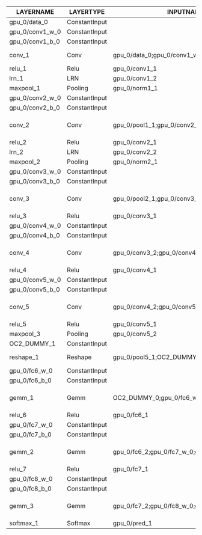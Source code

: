 |    LAYERNAME    |   LAYERTYPE   |                  INPUTNAMES                   |   OUTPUTNAMES   |             INPUTSHAPES             |   OUTPUTSHAPES   |
|-----------------|---------------|-----------------------------------------------|-----------------|-------------------------------------|------------------|
| gpu_0/data_0    | ConstantInput |                                               |                 | [[1,3,224,224]]                     | [[1,3,224,224]]  |
| gpu_0/conv1_w_0 | ConstantInput |                                               |                 | [[96,3,7,7]]                        | [[96,3,7,7]]     |
| gpu_0/conv1_b_0 | ConstantInput |                                               |                 | [[96]]                              | [[96]]           |
| conv_1          | Conv          | gpu_0/data_0;gpu_0/conv1_w_0;gpu_0/conv1_b_0  | gpu_0/conv1_1   | [[1,3,224,224],[96,3,7,7],[96]]     | [[1,96,109,109]] |
| relu_1          | Relu          | gpu_0/conv1_1                                 | gpu_0/conv1_2   | [[1,96,109,109]]                    | [[1,96,109,109]] |
| lrn_1           | LRN           | gpu_0/conv1_2                                 | gpu_0/norm1_1   | [[1,96,109,109]]                    | [[1,96,109,109]] |
| maxpool_1       | Pooling       | gpu_0/norm1_1                                 | gpu_0/pool1_1   | [[1,96,109,109]]                    | [[1,96,54,54]]   |
| gpu_0/conv2_w_0 | ConstantInput |                                               |                 | [[256,96,5,5]]                      | [[256,96,5,5]]   |
| gpu_0/conv2_b_0 | ConstantInput |                                               |                 | [[256]]                             | [[256]]          |
| conv_2          | Conv          | gpu_0/pool1_1;gpu_0/conv2_w_0;gpu_0/conv2_b_0 | gpu_0/conv2_1   | [[1,96,54,54],[256,96,5,5],[256]]   | [[1,256,25,25]]  |
| relu_2          | Relu          | gpu_0/conv2_1                                 | gpu_0/conv2_2   | [[1,256,25,25]]                     | [[1,256,25,25]]  |
| lrn_2           | LRN           | gpu_0/conv2_2                                 | gpu_0/norm2_1   | [[1,256,25,25]]                     | [[1,256,25,25]]  |
| maxpool_2       | Pooling       | gpu_0/norm2_1                                 | gpu_0/pool2_1   | [[1,256,25,25]]                     | [[1,256,12,12]]  |
| gpu_0/conv3_w_0 | ConstantInput |                                               |                 | [[512,256,3,3]]                     | [[512,256,3,3]]  |
| gpu_0/conv3_b_0 | ConstantInput |                                               |                 | [[512]]                             | [[512]]          |
| conv_3          | Conv          | gpu_0/pool2_1;gpu_0/conv3_w_0;gpu_0/conv3_b_0 | gpu_0/conv3_1   | [[1,256,12,12],[512,256,3,3],[512]] | [[1,512,12,12]]  |
| relu_3          | Relu          | gpu_0/conv3_1                                 | gpu_0/conv3_2   | [[1,512,12,12]]                     | [[1,512,12,12]]  |
| gpu_0/conv4_w_0 | ConstantInput |                                               |                 | [[512,512,3,3]]                     | [[512,512,3,3]]  |
| gpu_0/conv4_b_0 | ConstantInput |                                               |                 | [[512]]                             | [[512]]          |
| conv_4          | Conv          | gpu_0/conv3_2;gpu_0/conv4_w_0;gpu_0/conv4_b_0 | gpu_0/conv4_1   | [[1,512,12,12],[512,512,3,3],[512]] | [[1,512,12,12]]  |
| relu_4          | Relu          | gpu_0/conv4_1                                 | gpu_0/conv4_2   | [[1,512,12,12]]                     | [[1,512,12,12]]  |
| gpu_0/conv5_w_0 | ConstantInput |                                               |                 | [[512,512,3,3]]                     | [[512,512,3,3]]  |
| gpu_0/conv5_b_0 | ConstantInput |                                               |                 | [[512]]                             | [[512]]          |
| conv_5          | Conv          | gpu_0/conv4_2;gpu_0/conv5_w_0;gpu_0/conv5_b_0 | gpu_0/conv5_1   | [[1,512,12,12],[512,512,3,3],[512]] | [[1,512,12,12]]  |
| relu_5          | Relu          | gpu_0/conv5_1                                 | gpu_0/conv5_2   | [[1,512,12,12]]                     | [[1,512,12,12]]  |
| maxpool_3       | Pooling       | gpu_0/conv5_2                                 | gpu_0/pool5_1   | [[1,512,12,12]]                     | [[1,512,6,6]]    |
| OC2_DUMMY_1     | ConstantInput |                                               |                 | [[1,18432]]                         | [[1,18432]]      |
| reshape_1       | Reshape       | gpu_0/pool5_1;OC2_DUMMY_1                     | OC2_DUMMY_0     | [[1,512,6,6],[1,18432]]             | [[1,18432]]      |
| gpu_0/fc6_w_0   | ConstantInput |                                               |                 | [[4096,18432]]                      | [[4096,18432]]   |
| gpu_0/fc6_b_0   | ConstantInput |                                               |                 | [[4096]]                            | [[4096]]         |
| gemm_1          | Gemm          | OC2_DUMMY_0;gpu_0/fc6_w_0;gpu_0/fc6_b_0       | gpu_0/fc6_1     | [[1,18432],[4096,18432],[4096]]     | [[1,4096]]       |
| relu_6          | Relu          | gpu_0/fc6_1                                   | gpu_0/fc6_2     | [[1,4096]]                          | [[1,4096]]       |
| gpu_0/fc7_w_0   | ConstantInput |                                               |                 | [[1024,4096]]                       | [[1024,4096]]    |
| gpu_0/fc7_b_0   | ConstantInput |                                               |                 | [[1024]]                            | [[1024]]         |
| gemm_2          | Gemm          | gpu_0/fc6_2;gpu_0/fc7_w_0;gpu_0/fc7_b_0       | gpu_0/fc7_1     | [[1,4096],[1024,4096],[1024]]       | [[1,1024]]       |
| relu_7          | Relu          | gpu_0/fc7_1                                   | gpu_0/fc7_2     | [[1,1024]]                          | [[1,1024]]       |
| gpu_0/fc8_w_0   | ConstantInput |                                               |                 | [[1000,1024]]                       | [[1000,1024]]    |
| gpu_0/fc8_b_0   | ConstantInput |                                               |                 | [[1000]]                            | [[1000]]         |
| gemm_3          | Gemm          | gpu_0/fc7_2;gpu_0/fc8_w_0;gpu_0/fc8_b_0       | gpu_0/pred_1    | [[1,1024],[1000,1024],[1000]]       | [[1,1000]]       |
| softmax_1       | Softmax       | gpu_0/pred_1                                  | gpu_0/softmax_1 | [[1,1000]]                          | [[1,1000]]       |
